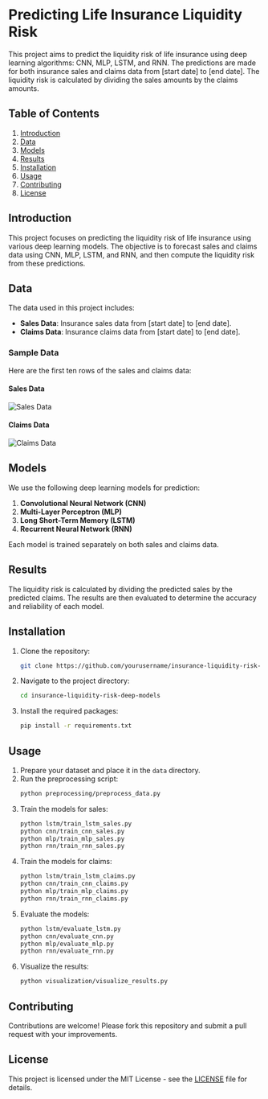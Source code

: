 # Predicting Life Insurance Liquidity Risk

This project aims to predict the liquidity risk of life insurance using deep learning algorithms: CNN, MLP, LSTM, and RNN. The predictions are made for both insurance sales and claims data from [start date] to [end date]. The liquidity risk is calculated by dividing the sales amounts by the claims amounts.

## Table of Contents

1. [Introduction](#introduction)
2. [Data](#data)
3. [Models](#models)
4. [Results](#results)
5. [Installation](#installation)
6. [Usage](#usage)
7. [Contributing](#contributing)
8. [License](#license)

## Introduction

This project focuses on predicting the liquidity risk of life insurance using various deep learning models. The objective is to forecast sales and claims data using CNN, MLP, LSTM, and RNN, and then compute the liquidity risk from these predictions.

## Data

The data used in this project includes:

- **Sales Data**: Insurance sales data from [start date] to [end date].
- **Claims Data**: Insurance claims data from [start date] to [end date].

### Sample Data

Here are the first ten rows of the sales and claims data:

#### Sales Data
![Sales Data](path/to/sales_data_image.png)

#### Claims Data
![Claims Data](path/to/claims_data_image.png)

## Models

We use the following deep learning models for prediction:

1. **Convolutional Neural Network (CNN)**
2. **Multi-Layer Perceptron (MLP)**
3. **Long Short-Term Memory (LSTM)**
4. **Recurrent Neural Network (RNN)**

Each model is trained separately on both sales and claims data.

## Results

The liquidity risk is calculated by dividing the predicted sales by the predicted claims. The results are then evaluated to determine the accuracy and reliability of each model.

## Installation

1. Clone the repository:
    ```sh
    git clone https://github.com/yourusername/insurance-liquidity-risk-deep-models.git
    ```
2. Navigate to the project directory:
    ```sh
    cd insurance-liquidity-risk-deep-models
    ```
3. Install the required packages:
    ```sh
    pip install -r requirements.txt
    ```

## Usage

1. Prepare your dataset and place it in the `data` directory.
2. Run the preprocessing script:
    ```sh
    python preprocessing/preprocess_data.py
    ```
3. Train the models for sales:
    ```sh
    python lstm/train_lstm_sales.py
    python cnn/train_cnn_sales.py
    python mlp/train_mlp_sales.py
    python rnn/train_rnn_sales.py
    ```
4. Train the models for claims:
    ```sh
    python lstm/train_lstm_claims.py
    python cnn/train_cnn_claims.py
    python mlp/train_mlp_claims.py
    python rnn/train_rnn_claims.py
    ```
5. Evaluate the models:
    ```sh
    python lstm/evaluate_lstm.py
    python cnn/evaluate_cnn.py
    python mlp/evaluate_mlp.py
    python rnn/evaluate_rnn.py
    ```
6. Visualize the results:
    ```sh
    python visualization/visualize_results.py
    ```

## Contributing

Contributions are welcome! Please fork this repository and submit a pull request with your improvements.

## License

This project is licensed under the MIT License - see the [LICENSE](LICENSE) file for details.

